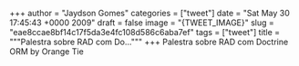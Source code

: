 
+++
author = "Jaydson Gomes"
categories = ["tweet"]
date = "Sat May 30 17:45:43 +0000 2009"
draft = false
image = "{TWEET_IMAGE}"
slug = "eae8ccae8bf14c17f5da3e4fc108d586c6aba7ef"
tags = ["tweet"]
title = """Palestra sobre RAD com Do..."""
+++
Palestra sobre RAD com Doctrine ORM by Orange Tie
